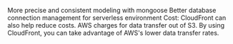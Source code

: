 More precise and consistent modeling with mongoose
Better database connection management for serverless environment
Cost: CloudFront can also help reduce costs. AWS charges for data transfer out of S3. By using CloudFront, you can take advantage of AWS's lower data transfer rates.
